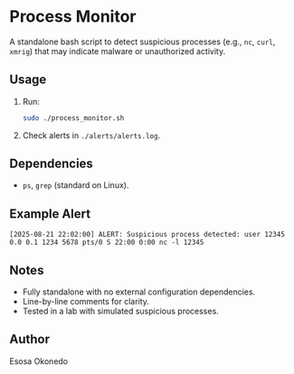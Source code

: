 # Process Monitor
A standalone bash script to detect suspicious processes (e.g., `nc`, `curl`, `xmrig`) that may indicate malware or unauthorized activity.

 ## Usage
 1. Run:
    ```bash
    sudo ./process_monitor.sh
    ```
 2. Check alerts in `./alerts/alerts.log`.

 ## Dependencies
 - `ps`, `grep` (standard on Linux).

 ## Example Alert
 ```
 [2025-08-21 22:02:00] ALERT: Suspicious process detected: user 12345 0.0 0.1 1234 5678 pts/0 S 22:00 0:00 nc -l 12345
 ```

 ## Notes
 - Fully standalone with no external configuration dependencies.
 - Line-by-line comments for clarity.
 - Tested in a lab with simulated suspicious processes.
 
 ## Author
 Esosa Okonedo
